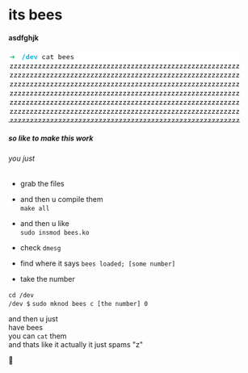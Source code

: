# its bees


#### asdfghjk
![zzzzzzz](./picture.png)


##### so like to make this work
###### you just
- grab the files
- and then u compile them  
    `make all`  

- and then u like  
    `sudo insmod bees.ko`  

- check `dmesg`  

- find where it says `bees loaded; [some number]`  
- take the number  

`cd /dev`  
`/dev $` `sudo mknod bees c [the number] 0`  

and then u just  
have bees  
you can `cat` them  
and thats like it actually it just spams "z" 

🐝
